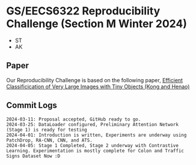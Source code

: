# GS/EECS6322 Reproducibility Challenge (Section M Winter 2024)
- ST
- AK
## Paper 
Our Reproducibility Challenge is based on the following paper, [Efficient Classificication of Very Large Images with Tiny Objects (Kong and Henao)](https://openaccess.thecvf.com/content/CVPR2022/papers/Kong_Efficient_Classification_of_Very_Large_Images_With_Tiny_Objects_CVPR_2022_paper.pdf)
## Commit Logs
```
2024-03-11: Proposal accepted, GitHub ready to go.
2024-03-25: DataLoader configured, Preliminary Attention Network (Stage 1) is ready for testing
2024-04-01: Introduction is written, Experiments are underway using PatchDrop, RA-CNN, CNN, and ATS.
2024-04-05: Stage 1 Completed, Stage 2 underway with Contrastive Learning. Experimentation is mostly complete for Colon and Traffic Signs Dataset Now :D
```